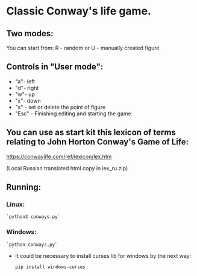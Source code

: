 # Classic Conway's life game.

## Two modes:

You can start from: R - random or U - manually created figure

## Controls in "User mode":

  - "a"- left
  - "d"- right
  - "w"- up
  - "x"- down
  - "s" - set or delete the point of figure
  - "Esc" - Finishing editing and starting the game
  
  
## You can use as start kit this lexicon of terms relating to John Horton Conway's Game of Life:  

https://conwaylife.com/ref/lexicon/lex.htm 

(Local Russian translated html copy in lex_ru.zip)

## Running:

### Linux:
  
    `python3 conways.py`
  
### Windows:
  
    `python conways.py`

  * It could be necessary to install curses lib for windows by the next way:
    
    `pip install windows-curses`
  

